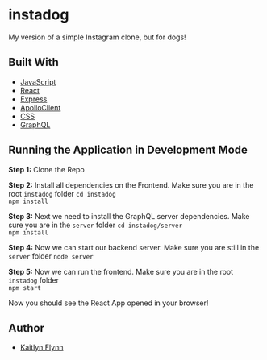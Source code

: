 # instadog
My version of a simple Instagram clone, but for dogs!

## Built With
* [JavaScript](https://www.w3schools.com/js/)
* [React](https://reactjs.org/docs/getting-started.html)
* [Express](https://expressjs.com/)
* [ApolloClient](https://www.apollographql.com/client)
* [CSS](https://www.w3schools.com/css/)
* [GraphQL](https://graphql.org/) 

## Running the Application in Development Mode
**Step 1:** Clone the Repo

**Step 2:** Install all dependencies on the Frontend. Make sure you are in the root `instadog` folder
`cd instadog`   
`npm install` 

**Step 3:** Next we need to install the GraphQL server dependencies. Make sure you are in the `server` folder
`cd instadog/server`  
`npm install`

**Step 4:** Now we can start our backend server. Make sure you are still in the `server` folder
`node server`

**Step 5:** Now we can run the frontend. Make sure you are in the root `instadog` folder  
`npm start`

Now  you should see the React App opened in your browser!

## Author
* [Kaitlyn Flynn](https://kaitlynflynn.com/)
